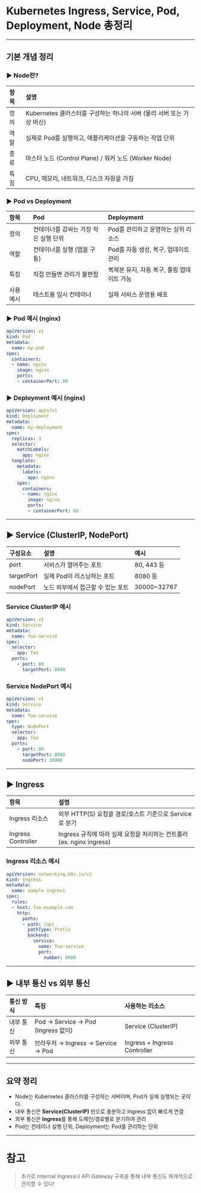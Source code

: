 # Kubernetes Ingress, Service, Pod, Deployment, Node 총정리

---

##  기본 개념 정리

### ▶ Node란?

| 항목 | 설명 |
|:----|:-----|
| 정의 | Kubernetes 클러스터를 구성하는 하나의 서버 (물리 서버 또는 가상 머신) |
| 역할 | 실제로 Pod를 실행하고, 애플리케이션을 구동하는 작업 단위 |
| 종류 | 마스터 노드 (Control Plane) / 워커 노드 (Worker Node) |
| 특징 | CPU, 메모리, 네트워크, 디스크 자원을 가짐 |

### ▶ Pod vs Deployment

| 항목 | Pod | Deployment |
|:----|:---|:-----------|
| 정의 | 컨테이너를 감싸는 가장 작은 실행 단위 | Pod를 관리하고 운영하는 상위 리소스 |
| 역할 | 컨테이너를 실행 (앱을 구동) | Pod를 자동 생성, 복구, 업데이트 관리 |
| 특징 | 직접 만들면 관리가 불편함 | 복제본 유지, 자동 복구, 롤링 업데이트 가능 |
| 사용 예시 | 테스트용 임시 컨테이너 | 실제 서비스 운영용 배포 |

### ▶ Pod 예시 (nginx)
```yaml
apiVersion: v1
kind: Pod
metadata:
  name: my-pod
spec:
  containers:
  - name: nginx
    image: nginx
    ports:
    - containerPort: 80
```

### ▶ Deployment 예시 (nginx)
```yaml
apiVersion: apps/v1
kind: Deployment
metadata:
  name: my-deployment
spec:
  replicas: 3
  selector:
    matchLabels:
      app: nginx
  template:
    metadata:
      labels:
        app: nginx
    spec:
      containers:
      - name: nginx
        image: nginx
        ports:
        - containerPort: 80
```


---

## ▶ Service (ClusterIP, NodePort)

| 구성요소 | 설명 | 예시 |
|:------|:-----|:----|
| port | 서비스가 열어주는 포트 | 80, 443 등 |
| targetPort | 실제 Pod이 리스닝하는 포트 | 8080 등 |
| nodePort | 노드 외부에서 접근할 수 있는 포트 | 30000~32767 |

### Service ClusterIP 예시
```yaml
apiVersion: v1
kind: Service
metadata:
  name: foo-service
spec:
  selector:
    app: foo
  ports:
    - port: 80
      targetPort: 8080
```

### Service NodePort 예시
```yaml
apiVersion: v1
kind: Service
metadata:
  name: foo-service
spec:
  type: NodePort
  selector:
    app: foo
  ports:
    - port: 80
      targetPort: 8080
      nodePort: 30080
```


---

## ▶ Ingress

| 항목 | 설명 |
|:---|:---|
| Ingress 리소스 | 외부 HTTP(S) 요청을 경로/호스트 기준으로 Service로 분기 |
| Ingress Controller | Ingress 규칙에 따라 실제 요청을 처리하는 컨트롤러 (ex. nginx ingress) |

### Ingress 리소스 예시
```yaml
apiVersion: networking.k8s.io/v1
kind: Ingress
metadata:
  name: sample-ingress
spec:
  rules:
  - host: foo.example.com
    http:
      paths:
      - path: /api
        pathType: Prefix
        backend:
          service:
            name: foo-service
            port:
              number: 8080
```


---

## ▶ 내부 통신 vs 외부 통신

| 통신 방식 | 특징 | 사용하는 리소스 |
|:------|:------|:-----|
| 내부 통신 | Pod → Service → Pod (Ingress 없이) | Service (ClusterIP) |
| 외부 통신 | 브라우저 → Ingress → Service → Pod | Ingress + Ingress Controller |


---

##  요약 정리

- Node는 Kubernetes 클러스터를 구성하는 서버이며, Pod가 실제 실행되는 곳이다.
- 내부 통신은 **Service(ClusterIP)** 만으로 충분하고 Ingress 없이 빠르게 연결
- 외부 통신은 **Ingress**를 통해 도메인/경로별로 분기하여 관리
- Pod는 컨테이너 실행 단위, Deployment는 Pod를 관리하는 단위


---

#  참고

> 추가로 Internal Ingress나 API Gateway 구축을 통해 내부 통신도 체계적으로 관리할 수 있다!

